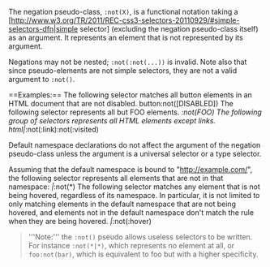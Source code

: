The negation pseudo-class, <code>:not(X)</code>, is a functional notation taking a [http://www.w3.org/TR/2011/REC-css3-selectors-20110929/#simple-selectors-dfn|simple selector] (excluding the negation pseudo-class itself) as an argument. It represents an element that is not represented by its argument.

Negations may not be nested; <code>:not(:not(...))</code> is invalid. Note also that since pseudo-elements are not simple selectors, they are not a valid argument to <code>:not()</code>.

==Examples:==
The following selector matches all button elements in an HTML document that are not disabled.
<syntaxhighlight lang="css">
button:not([DISABLED])
</syntaxhighlight>
The following selector represents all but FOO elements.
<syntaxhighlight lang="css">
*:not(FOO)
</syntaxhighlight>
The following group of selectors represents all HTML elements except links.
<syntaxhighlight lang="css">
html|*:not(:link):not(:visited)
</syntaxhighlight>

Default namespace declarations do not affect the argument of the negation pseudo-class unless the argument is a universal selector or a type selector. 

Assuming that the default namespace is bound to "http://example.com/", the following selector represents all elements that are not in that namespace:
<syntaxhighlight lang="css">
*|*:not(*)
</syntaxhighlight>
The following selector matches any element that is not being hovered, regardless of its namespace. In particular, it is not limited to only matching elements in the default namespace that are not being hovered, and elements not in the default namespace don't match the rule when they are being hovered.
<syntaxhighlight lang="css">
*|*:not(:hover)
</syntaxhighlight>

<blockquote>'''Note:''' the <code>:not()</code> pseudo allows useless selectors to be written. For instance <code>:not(*|*)</code>, which represents no element at all, or <code>foo:not(bar)</code>, which is equivalent to foo but with a higher specificity. </blockquote>